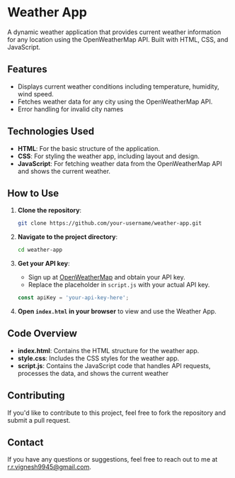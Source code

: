 # Weather App

A dynamic weather application that provides current weather information for any location using the OpenWeatherMap API. Built with HTML, CSS, and JavaScript.

## Features

- Displays current weather conditions including temperature, humidity, wind speed.
- Fetches weather data for any city using the OpenWeatherMap API.
- Error handling for invalid city names 

## Technologies Used

- **HTML**: For the basic structure of the application.
- **CSS**: For styling the weather app, including layout and design.
- **JavaScript**: For fetching weather data from the OpenWeatherMap API and shows the current weather.

## How to Use

1. **Clone the repository**:

    ```bash
    git clone https://github.com/your-username/weather-app.git
    ```

2. **Navigate to the project directory**:

    ```bash
    cd weather-app
    ```

3. **Get your API key**:
   - Sign up at [OpenWeatherMap](https://openweathermap.org/api) and obtain your API key.
   - Replace the placeholder in `script.js` with your actual API key.

    ```javascript
    const apiKey = 'your-api-key-here';
    ```

4. **Open `index.html` in your browser** to view and use the Weather App.

## Code Overview

- **index.html**: Contains the HTML structure for the weather app.
- **style.css**: Includes the CSS styles for the weather app.
- **script.js**: Contains the JavaScript code that handles API requests, processes the data, and shows the current weather

## Contributing

If you'd like to contribute to this project, feel free to fork the repository and submit a pull request.

## Contact

If you have any questions or suggestions, feel free to reach out to me at r.r.vignesh9945@gmail.com.
